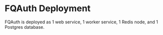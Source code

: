 # FQAuth Deployment

FQAuth is deployed as 1 web service, 1 worker service, 1 Redis node, and 1 Postgres database.

